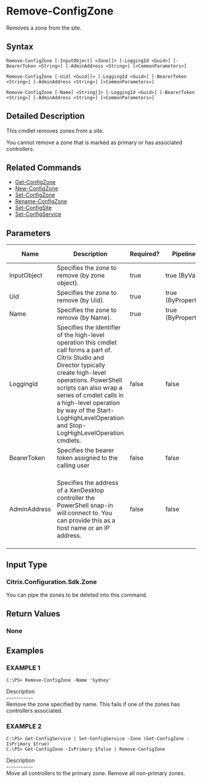 ﻿# Remove-ConfigZone

   Removes a zone from the site.

## Syntax
```
Remove-ConfigZone [-InputObject] <Zone[]> [-LoggingId <Guid>] [-BearerToken <String>] [-AdminAddress <String>] [<CommonParameters>]

Remove-ConfigZone [-Uid] <Guid[]> [-LoggingId <Guid>] [-BearerToken <String>] [-AdminAddress <String>] [<CommonParameters>]

Remove-ConfigZone [-Name] <String[]> [-LoggingId <Guid>] [-BearerToken <String>] [-AdminAddress <String>] [<CommonParameters>]
```

## Detailed Description
   This cmdlet removes zones from a site.

You cannot remove a zone that is marked as primary or has associated controllers.

## Related Commands
  * [Get-ConfigZone](Get-ConfigZone.html)
  * [New-ConfigZone](New-ConfigZone.html)
  * [Set-ConfigZone](Set-ConfigZone.html)
  * [Rename-ConfigZone](Rename-ConfigZone.html)
  * [Set-ConfigSite](Set-ConfigSite.html)
  * [Set-ConfigService](Set-ConfigService.html)
## Parameters

| Name   | Description | Required? | Pipeline Input | Default Value |
| --- | --- | --- | --- | --- |
| InputObject | Specifies the zone to remove (by zone object). | true | true (ByValue) |  |
| Uid | Specifies the zone to remove (by Uid). | true | true (ByPropertyName) |  |
| Name | Specifies the zone to remove (by Name). | true | true (ByPropertyName) |  |
| LoggingId | Specifies the identifier of the high-level operation this cmdlet call forms a part of. Citrix Studio and Director typically create high-level operations. PowerShell scripts can also wrap a series of cmdlet calls in a high-level operation by way of the Start-LogHighLevelOperation and Stop-LogHighLevelOperation cmdlets. | false | false |  |
| BearerToken | Specifies the bearer token assigned to the calling user | false | false |  |
| AdminAddress | Specifies the address of a XenDesktop controller the PowerShell snap-in will connect to. You can provide this as a host name or an IP address. | false | false | Localhost. Once a value is provided by any cmdlet, this value becomes the default. |

## Input Type
### Citrix.Configuration.Sdk.Zone
   You can pipe the zones to be deleted into this command.
## Return Values
### None
   
## Examples

### EXAMPLE 1
```
C:\PS> Remove-ConfigZone -Name 'Sydney'
```
   Description<br>-----------<br>Remove the zone specified by name. This fails if one of the zones has controllers associated.
### EXAMPLE 2
```
C:\PS> Get-ConfigService | Set-ConfigService -Zone (Get-ConfigZone -IsPrimary $true)
C:\PS> Get-ConfigZone -IsPrimary $false | Remove-ConfigZone
```
   Description<br>-----------<br>Move all controllers to the primary zone. Remove all non-primary zones.
